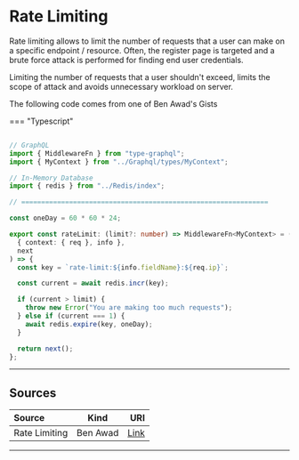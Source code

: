 # Rate Limiting

Rate limiting allows to limit the number of requests that a user can make on a specific endpoint / resource. Often, the register page is targeted and a brute force attack is performed for finding end user credentials.

Limiting the number of requests that a user shouldn't exceed, limits the scope of attack and avoids unnecessary workload on server.

The following code comes from one of Ben Awad's Gists

=== "Typescript"

```Typescript

// GraphQL
import { MiddlewareFn } from "type-graphql";
import { MyContext } from "../Graphql/types/MyContext";

// In-Memory Database
import { redis } from "../Redis/index";

// ==============================================================

const oneDay = 60 * 60 * 24;

export const rateLimit: (limit?: number) => MiddlewareFn<MyContext> = (limit = 50) => async (
  { context: { req }, info },
  next
) => {
  const key = `rate-limit:${info.fieldName}:${req.ip}`;

  const current = await redis.incr(key);

  if (current > limit) {
    throw new Error("You are making too much requests");
  } else if (current === 1) {
    await redis.expire(key, oneDay);
  }

  return next();
};

```

<hr/>

## Sources

| Source        |   Kind   |                                                                      URI |
| :------------ | :------: | -----------------------------------------------------------------------: |
| Rate Limiting | Ben Awad | [Link](https://gist.github.com/benawad/8d46151866ee8e1706982ad9686ddb63) |

<hr/>
